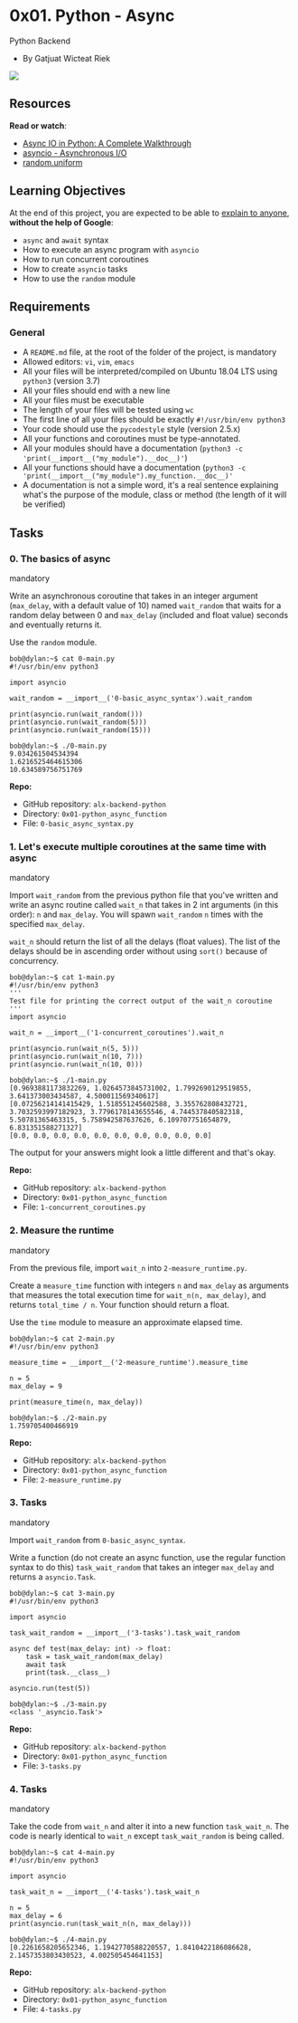 0x01. Python - Async
====================

Python Backend

-   By Gatjuat Wicteat Riek

![](https://s3.amazonaws.com/alx-intranet.hbtn.io/uploads/medias/2019/12/4aeaa9c3cb1f316c05c4.png?X-Amz-Algorithm=AWS4-HMAC-SHA256&X-Amz-Credential=AKIARDDGGGOUSBVO6H7D%2F20220627%2Fus-east-1%2Fs3%2Faws4_request&X-Amz-Date=20220627T051138Z&X-Amz-Expires=86400&X-Amz-SignedHeaders=host&X-Amz-Signature=fb99b2e46e1b0c8d5345f7fe0db5d8cc90fe8c7efaf1c29faa3cfe2000e5e3cb)

Resources
---------

**Read or watch**:

-   [Async IO in Python: A Complete Walkthrough](https://alx-intranet.hbtn.io/rltoken/zYkXScziW1D5rNdNEvObjQ "Async IO in Python: A Complete Walkthrough")
-   [asyncio - Asynchronous I/O](https://alx-intranet.hbtn.io/rltoken/aZUO4GiWHbPIrVBIwptFAw "asyncio - Asynchronous I/O")
-   [random.uniform](https://alx-intranet.hbtn.io/rltoken/72mVf1s8rx2ih_U2WjBmaA "random.uniform")

Learning Objectives
-------------------

At the end of this project, you are expected to be able to [explain to anyone](https://alx-intranet.hbtn.io/rltoken/RzzuxS2J7-SysSxP0Hu3cA "explain to anyone"), **without the help of Google**:

-   `async` and `await` syntax
-   How to execute an async program with `asyncio`
-   How to run concurrent coroutines
-   How to create `asyncio` tasks
-   How to use the `random` module

Requirements
------------

### General

-   A `README.md` file, at the root of the folder of the project, is mandatory
-   Allowed editors: `vi`, `vim`, `emacs`
-   All your files will be interpreted/compiled on Ubuntu 18.04 LTS using `python3` (version 3.7)
-   All your files should end with a new line
-   All your files must be executable
-   The length of your files will be tested using `wc`
-   The first line of all your files should be exactly `#!/usr/bin/env python3`
-   Your code should use the `pycodestyle` style (version 2.5.x)
-   All your functions and coroutines must be type-annotated.
-   All your modules should have a documentation (`python3 -c 'print(__import__("my_module").__doc__)'`)
-   All your functions should have a documentation (`python3 -c 'print(__import__("my_module").my_function.__doc__)'`
-   A documentation is not a simple word, it's a real sentence explaining what's the purpose of the module, class or method (the length of it will be verified)

Tasks
-----

### 0\. The basics of async

mandatory

Write an asynchronous coroutine that takes in an integer argument (`max_delay`, with a default value of 10) named `wait_random` that waits for a random delay between 0 and `max_delay` (included and float value) seconds and eventually returns it.

Use the `random` module.

```
bob@dylan:~$ cat 0-main.py
#!/usr/bin/env python3

import asyncio

wait_random = __import__('0-basic_async_syntax').wait_random

print(asyncio.run(wait_random()))
print(asyncio.run(wait_random(5)))
print(asyncio.run(wait_random(15)))

bob@dylan:~$ ./0-main.py
9.034261504534394
1.6216525464615306
10.634589756751769

```

**Repo:**

-   GitHub repository: `alx-backend-python`
-   Directory: `0x01-python_async_function`
-   File: `0-basic_async_syntax.py`

### 1\. Let's execute multiple coroutines at the same time with async

mandatory

Import `wait_random` from the previous python file that you've written and write an async routine called `wait_n` that takes in 2 int arguments (in this order): `n` and `max_delay`. You will spawn `wait_random` `n` times with the specified `max_delay`.

`wait_n` should return the list of all the delays (float values). The list of the delays should be in ascending order without using `sort()` because of concurrency.

```
bob@dylan:~$ cat 1-main.py
#!/usr/bin/env python3
'''
Test file for printing the correct output of the wait_n coroutine
'''
import asyncio

wait_n = __import__('1-concurrent_coroutines').wait_n

print(asyncio.run(wait_n(5, 5)))
print(asyncio.run(wait_n(10, 7)))
print(asyncio.run(wait_n(10, 0)))

bob@dylan:~$ ./1-main.py
[0.9693881173832269, 1.0264573845731002, 1.7992690129519855, 3.641373003434587, 4.500011569340617]
[0.07256214141415429, 1.518551245602588, 3.355762808432721, 3.7032593997182923, 3.7796178143655546, 4.744537840582318, 5.50781365463315, 5.758942587637626, 6.109707751654879, 6.831351588271327]
[0.0, 0.0, 0.0, 0.0, 0.0, 0.0, 0.0, 0.0, 0.0, 0.0]

```

The output for your answers might look a little different and that's okay.

**Repo:**

-   GitHub repository: `alx-backend-python`
-   Directory: `0x01-python_async_function`
-   File: `1-concurrent_coroutines.py`

### 2\. Measure the runtime

mandatory

From the previous file, import `wait_n` into `2-measure_runtime.py`.

Create a `measure_time` function with integers `n` and `max_delay` as arguments that measures the total execution time for `wait_n(n, max_delay)`, and returns `total_time / n`. Your function should return a float.

Use the `time` module to measure an approximate elapsed time.

```
bob@dylan:~$ cat 2-main.py
#!/usr/bin/env python3

measure_time = __import__('2-measure_runtime').measure_time

n = 5
max_delay = 9

print(measure_time(n, max_delay))

bob@dylan:~$ ./2-main.py
1.759705400466919

```

**Repo:**

-   GitHub repository: `alx-backend-python`
-   Directory: `0x01-python_async_function`
-   File: `2-measure_runtime.py`

### 3\. Tasks

mandatory

Import `wait_random` from `0-basic_async_syntax`.

Write a function (do not create an async function, use the regular function syntax to do this) `task_wait_random` that takes an integer `max_delay` and returns a `asyncio.Task`.

```
bob@dylan:~$ cat 3-main.py
#!/usr/bin/env python3

import asyncio

task_wait_random = __import__('3-tasks').task_wait_random

async def test(max_delay: int) -> float:
    task = task_wait_random(max_delay)
    await task
    print(task.__class__)

asyncio.run(test(5))

bob@dylan:~$ ./3-main.py
<class '_asyncio.Task'>

```

**Repo:**

-   GitHub repository: `alx-backend-python`
-   Directory: `0x01-python_async_function`
-   File: `3-tasks.py`

### 4\. Tasks

mandatory

Take the code from `wait_n` and alter it into a new function `task_wait_n`. The code is nearly identical to `wait_n` except `task_wait_random` is being called.

```
bob@dylan:~$ cat 4-main.py
#!/usr/bin/env python3

import asyncio

task_wait_n = __import__('4-tasks').task_wait_n

n = 5
max_delay = 6
print(asyncio.run(task_wait_n(n, max_delay)))

bob@dylan:~$ ./4-main.py
[0.2261658205652346, 1.1942770588220557, 1.8410422186086628, 2.1457353803430523, 4.002505454641153]

```

**Repo:**

-   GitHub repository: `alx-backend-python`
-   Directory: `0x01-python_async_function`
-   File: `4-tasks.py`
